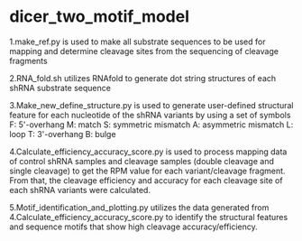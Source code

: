# dicer_two_motif_model
1.make_ref.py is used to make all substrate sequences to be used for mapping and determine cleavage sites from the sequencing of cleavage fragments

2.RNA_fold.sh utilizes RNAfold to generate dot string structures of each shRNA substrate sequence

3.Make_new_define_structure.py is used to generate user-defined structural feature for each nucleotide of the shRNA variants by using a set of symbols
F: 5'-overhang
M: match
S: symmetric mismatch
A: asymmetric mismatch
L: loop
T: 3'-overhang
B: bulge

4.Calculate_efficiency_accuracy_score.py is used to process mapping data of control shRNA samples and cleavage samples (double cleavage and single cleavage) to get the RPM value for each variant/cleavage fragment. From that, the cleavage efficiency and accuracy for each cleavage site of each shRNA variants were calculated.

5.Motif_identification_and_plotting.py utilizes the data generated from 4.Calculate_efficiency_accuracy_score.py to identify the structural features and sequence motifs that show high cleavage accuracy/efficiency.
